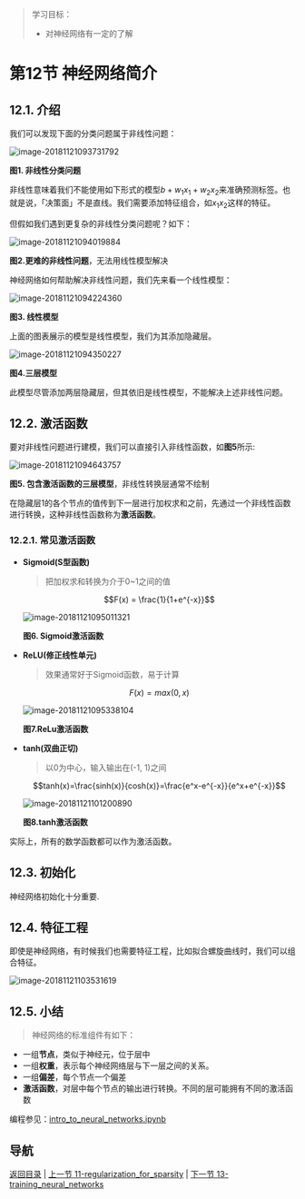 > 学习目标：
>
> - 对神经网络有一定的了解

# 第12节 神经网络简介

## 12.1. 介绍

我们可以发现下面的分类问题属于非线性问题：

![image-20181121093731792](assets/image-20181121093731792-2764251.png)

**图1. 非线性分类问题**

非线性意味着我们不能使用如下形式的模型$b+w_1x_1+w_2x_2$来准确预测标签。也就是说，「决策面」不是直线。我们需要添加特征组合，如$x_1x_2$这样的特征。

但假如我们遇到更复杂的非线性分类问题呢？如下：

![image-20181121094019884](assets/image-20181121094019884-2764419.png)

**图2.更难的非线性问题**，无法用线性模型解决

神经网络如何帮助解决非线性问题，我们先来看一个线性模型：



![image-20181121094224360](assets/image-20181121094224360-2764544.png)

**图3. 线性模型**

上面的图表展示的模型是线性模型，我们为其添加隐藏层。

![image-20181121094350227](assets/image-20181121094350227-2764630.png)

**图4.三层模型**

此模型尽管添加两层隐藏层，但其依旧是线性模型，不能解决上述非线性问题。

## 12.2. 激活函数

要对非线性问题进行建模，我们可以直接引入非线性函数，如**图5**所示:

![image-20181121094643757](assets/image-20181121094643757-2764803.png)

**图5. 包含激活函数的三层模型**，非线性转换层通常不绘制

在隐藏层1的各个节点的值传到下一层进行加权求和之前，先通过一个非线性函数进行转换，这种非线性函数称为**激活函数**。

### 12.2.1. 常见激活函数

- **Sigmoid(S型函数)**

  > 把加权求和转换为介于0~1之间的值

  $$F(x) = \frac{1}{1+e^{-x}}$$



  ![image-20181121095011321](assets/image-20181121095011321-2765011.png)

  **图6. Sigmoid激活函数**

- **ReLU(修正线性单元)**

  > 效果通常好于Sigmoid函数，易于计算

  $$F(x)=max(0,x)$$



  ![image-20181121095338104](assets/image-20181121095338104-2765218.png)

  **图7.ReLu激活函数**

- **tanh(双曲正切)**

  > 以0为中心，输入输出在(-1, 1)之间

  $$tanh(x)=\frac{sinh(x)}{cosh(x)}=\frac{e^x-e^{-x}}{e^x+e^{-x}}$$

  ![image-20181121101200890](assets/image-20181121101200890-2766320.png)

  **图8.tanh激活函数**

实际上，所有的数学函数都可以作为激活函数。

## 12.3. 初始化

神经网络初始化十分重要.

## 12.4. 特征工程

即使是神经网络，有时候我们也需要特征工程，比如拟合螺旋曲线时，我们可以组合特征。

![image-20181121103531619](assets/image-20181121103531619-2767731.png)

## 12.5. 小结

> 神经网络的标准组件有如下：

- 一组**节点**，类似于神经元，位于层中
- 一组**权重**，表示每个神经网络层与下一层之间的关系。
- 一组**偏差**，每个节点一个偏差
- **激活函数**，对层中每个节点的输出进行转换。不同的层可能拥有不同的激活函数

编程参见：[intro_to_neural_networks.ipynb](../code/intro_to_neural_networks.ipynb)

## 导航

 [返回目录](../README.md) | [上一节 11-regularization_for_sparsity](./11-regularization_for_sparsity.md) | [下一节 13-training_neural_networks](./13-training_neural_networks.md)